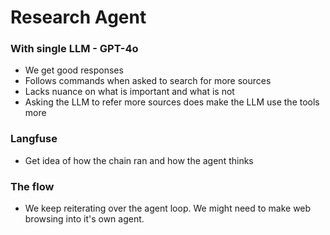 # Research Agent

### With single LLM - GPT-4o
- We get good responses
- Follows commands when asked to search for more sources 
- Lacks nuance on what is important and what is not
- Asking the LLM to refer more sources does make the LLM use the tools more


### Langfuse
- Get idea of how the chain ran and how the agent thinks


### The flow
- We keep reiterating over the agent loop. We might need to make web browsing into it's own agent.